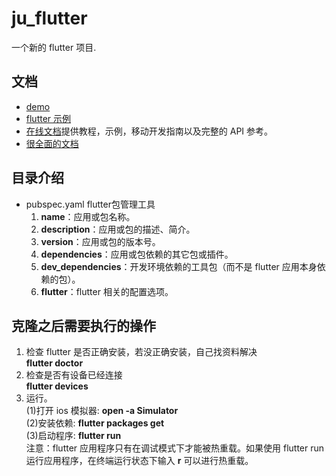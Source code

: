 # ju_flutter
一个新的 flutter 项目.

## 文档
- [demo](https://flutter.dev/docs/get-started/codelab)
- [flutter 示例](https://flutter.dev/docs/cookbook)
- [在线文档](https://flutter.dev/docs)提供教程，示例，移动开发指南以及完整的 API 参考。
- [很全面的文档](https://github.com/flutterchina/flutter-in-action/blob/master/docs/SUMMARY.md)

## 目录介绍
* pubspec.yaml flutter包管理工具
  1. **name**：应用或包名称。
  2. **description**：应用或包的描述、简介。
  3. **version**：应用或包的版本号。
  4. **dependencies**：应用或包依赖的其它包或插件。
  5. **dev_dependencies**：开发环境依赖的工具包（而不是 flutter 应用本身依赖的包）。
  6. **flutter**：flutter 相关的配置选项。

## 克隆之后需要执行的操作
1. 检查 flutter 是否正确安装，若没正确安装，自己找资料解决<br>
  **flutter doctor**
2. 检查是否有设备已经连接<br>
  **flutter devices**
3. 运行。<br>
  (1)打开 ios 模拟器: **open -a Simulator**<br>
  (2)安装依赖: **flutter packages get**<br>
  (3)启动程序: **flutter run**<br>
  注意：flutter 应用程序只有在调试模式下才能被热重载。如果使用 flutter run 运行应用程序，在终端运行状态下输入 **r** 可以进行热重载。<br>